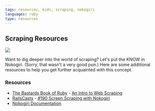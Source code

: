 ```yaml
---
tags: resources, kids, scraping, nokogiri
languages: ruby
type: resources
---
```


## Scraping Resources

<img src="http://www.allgreensites.com/news/gallery/web-site-scraping/web-site-scraping.jpg">

Want to dig deeper into the world of scraping? Let's put the KNOW in Nokogiri. (Sorry, that wasn't a very good pun.) Here are some additional resources to help you get further acquainted with this concept.

### Resources
* [The Bastards Book of Ruby](http://ruby.bastardsbook.com/) - [An Intro to Web Scraping](http://ruby.bastardsbook.com/chapters/web-scraping/)
* [RailsCasts](http://railscasts.com/) - [#190 Screen Scraping with Nokogiri](http://railscasts.com/episodes/190-screen-scraping-with-nokogiri)
* [Nokogiri Documentation](http://nokogiri.org/)
